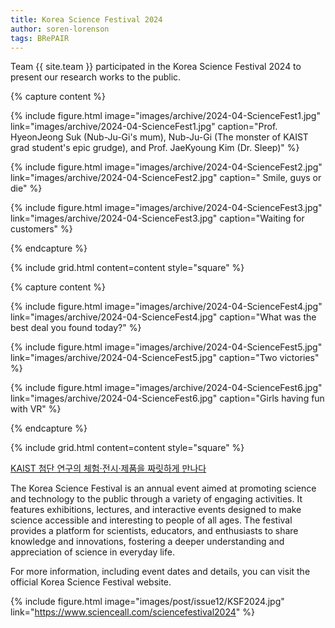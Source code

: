 ```yaml
---
title: Korea Science Festival 2024
author: soren-lorenson
tags: BRePAIR
---
```


Team {{ site.team }} participated in the Korea Science Festival 2024 to present our research works to the public.

{% capture content %}

{%
  include figure.html
  image="images/archive/2024-04-ScienceFest1.jpg"
  link="images/archive/2024-04-ScienceFest1.jpg"
  caption="Prof. HyeonJeong Suk (Nub-Ju-Gi's mum), Nub-Ju-Gi (The monster of KAIST grad student's epic grudge), and Prof. JaeKyoung Kim (Dr. Sleep)"
%}

{%
  include figure.html
  image="images/archive/2024-04-ScienceFest2.jpg"
  link="images/archive/2024-04-ScienceFest2.jpg"
  caption=" Smile, guys or die"
%}

{%
  include figure.html
  image="images/archive/2024-04-ScienceFest3.jpg"
  link="images/archive/2024-04-ScienceFest3.jpg"
  caption="Waiting for customers"
%}

{% endcapture %}

{% include grid.html content=content style="square" %}

{% capture content %}

{%
  include figure.html
  image="images/archive/2024-04-ScienceFest4.jpg"
  link="images/archive/2024-04-ScienceFest4.jpg"
  caption="What was the best deal you found today?"
%}

{%
  include figure.html
  image="images/archive/2024-04-ScienceFest5.jpg"
  link="images/archive/2024-04-ScienceFest5.jpg"
  caption="Two victories"
%}

{%
  include figure.html
  image="images/archive/2024-04-ScienceFest6.jpg"
  link="images/archive/2024-04-ScienceFest6.jpg"
  caption="Girls having fun with VR"
%}

{% endcapture %}

{% include grid.html content=content style="square" %}

<a href="https://news.kaist.ac.kr/news/html/news/?mode=V&mng_no=36411"> KAIST 첨단 연구의 체험·전시·제품을 짜릿하게 만나다​ </a>

The Korea Science Festival is an annual event aimed at promoting science and technology to the public through a variety of engaging activities. It features exhibitions, lectures, and interactive events designed to make science accessible and interesting to people of all ages. The festival provides a platform for scientists, educators, and enthusiasts to share knowledge and innovations, fostering a deeper understanding and appreciation of science in everyday life.

For more information, including event dates and details, you can visit the official Korea Science Festival website.

{% include figure.html image="images/post/issue12/KSF2024.jpg" link="https://www.scienceall.com/sciencefestival2024" %}
